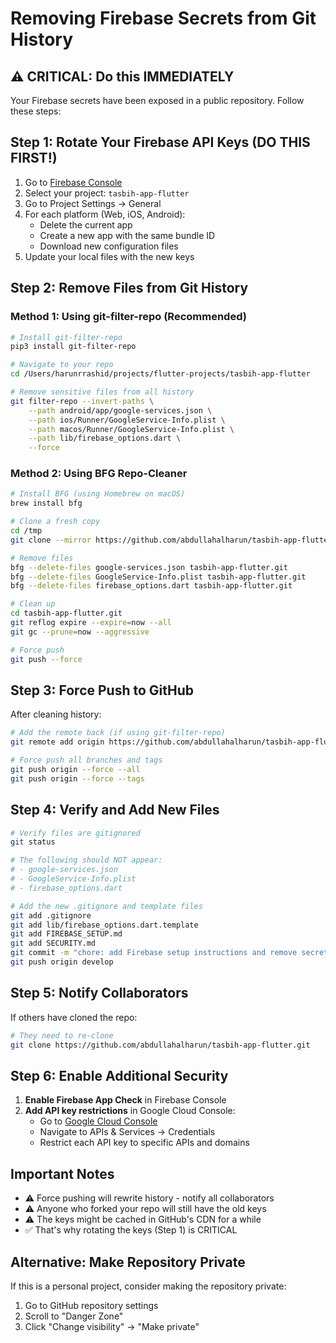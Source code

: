 # Removing Firebase Secrets from Git History

## ⚠️ CRITICAL: Do this IMMEDIATELY

Your Firebase secrets have been exposed in a public repository. Follow these steps:

## Step 1: Rotate Your Firebase API Keys (DO THIS FIRST!)

1. Go to [Firebase Console](https://console.firebase.google.com/)
2. Select your project: `tasbih-app-flutter`
3. Go to Project Settings → General
4. For each platform (Web, iOS, Android):
   - Delete the current app
   - Create a new app with the same bundle ID
   - Download new configuration files
5. Update your local files with the new keys

## Step 2: Remove Files from Git History

### Method 1: Using git-filter-repo (Recommended)

```bash
# Install git-filter-repo
pip3 install git-filter-repo

# Navigate to your repo
cd /Users/harunrrashid/projects/flutter-projects/tasbih-app-flutter

# Remove sensitive files from all history
git filter-repo --invert-paths \
    --path android/app/google-services.json \
    --path ios/Runner/GoogleService-Info.plist \
    --path macos/Runner/GoogleService-Info.plist \
    --path lib/firebase_options.dart \
    --force
```

### Method 2: Using BFG Repo-Cleaner

```bash
# Install BFG (using Homebrew on macOS)
brew install bfg

# Clone a fresh copy
cd /tmp
git clone --mirror https://github.com/abdullahalharun/tasbih-app-flutter.git

# Remove files
bfg --delete-files google-services.json tasbih-app-flutter.git
bfg --delete-files GoogleService-Info.plist tasbih-app-flutter.git
bfg --delete-files firebase_options.dart tasbih-app-flutter.git

# Clean up
cd tasbih-app-flutter.git
git reflog expire --expire=now --all
git gc --prune=now --aggressive

# Force push
git push --force
```

## Step 3: Force Push to GitHub

After cleaning history:

```bash
# Add the remote back (if using git-filter-repo)
git remote add origin https://github.com/abdullahalharun/tasbih-app-flutter.git

# Force push all branches and tags
git push origin --force --all
git push origin --force --tags
```

## Step 4: Verify and Add New Files

```bash
# Verify files are gitignored
git status

# The following should NOT appear:
# - google-services.json
# - GoogleService-Info.plist  
# - firebase_options.dart

# Add the new .gitignore and template files
git add .gitignore
git add lib/firebase_options.dart.template
git add FIREBASE_SETUP.md
git add SECURITY.md
git commit -m "chore: add Firebase setup instructions and remove secrets from tracking"
git push origin develop
```

## Step 5: Notify Collaborators

If others have cloned the repo:

```bash
# They need to re-clone
git clone https://github.com/abdullahalharun/tasbih-app-flutter.git
```

## Step 6: Enable Additional Security

1. **Enable Firebase App Check** in Firebase Console
2. **Add API key restrictions** in Google Cloud Console:
   - Go to [Google Cloud Console](https://console.cloud.google.com/)
   - Navigate to APIs & Services → Credentials
   - Restrict each API key to specific APIs and domains

## Important Notes

- ⚠️ Force pushing will rewrite history - notify all collaborators
- ⚠️ Anyone who forked your repo will still have the old keys
- ⚠️ The keys might be cached in GitHub's CDN for a while
- ✅ That's why rotating the keys (Step 1) is CRITICAL

## Alternative: Make Repository Private

If this is a personal project, consider making the repository private:
1. Go to GitHub repository settings
2. Scroll to "Danger Zone"
3. Click "Change visibility" → "Make private"
